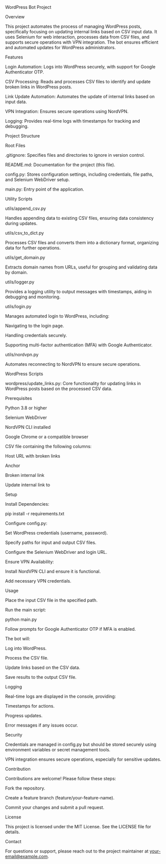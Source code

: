WordPress Bot Project

Overview

This project automates the process of managing WordPress posts, specifically focusing on updating internal links based on CSV input data. It uses Selenium for web interaction, processes data from CSV files, and supports secure operations with VPN integration. The bot ensures efficient and automated updates for WordPress administrators.

Features

Login Automation: Logs into WordPress securely, with support for Google Authenticator OTP.

CSV Processing: Reads and processes CSV files to identify and update broken links in WordPress posts.

Link Update Automation: Automates the update of internal links based on input data.

VPN Integration: Ensures secure operations using NordVPN.

Logging: Provides real-time logs with timestamps for tracking and debugging.

Project Structure

Root Files

.gitignore: Specifies files and directories to ignore in version control.

README.md: Documentation for the project (this file).

config.py: Stores configuration settings, including credentials, file paths, and Selenium WebDriver setup.

main.py: Entry point of the application.

Utility Scripts

utils/append_csv.py

Handles appending data to existing CSV files, ensuring data consistency during updates.

utils/csv_to_dict.py

Processes CSV files and converts them into a dictionary format, organizing data for further operations.

utils/get_domain.py

Extracts domain names from URLs, useful for grouping and validating data by domain.

utils/logger.py

Provides a logging utility to output messages with timestamps, aiding in debugging and monitoring.

utils/login.py

Manages automated login to WordPress, including:

Navigating to the login page.

Handling credentials securely.

Supporting multi-factor authentication (MFA) with Google Authenticator.

utils/nordvpn.py

Automates reconnecting to NordVPN to ensure secure operations.

WordPress Scripts

wordpress/update_links.py: Core functionality for updating links in WordPress posts based on the processed CSV data.

Prerequisites

Python 3.8 or higher

Selenium WebDriver

NordVPN CLI installed

Google Chrome or a compatible browser

CSV file containing the following columns:

Host URL with broken links

Anchor

Broken internal link

Update internal link to

Setup

Install Dependencies:

pip install -r requirements.txt

Configure config.py:

Set WordPress credentials (username, password).

Specify paths for input and output CSV files.

Configure the Selenium WebDriver and login URL.

Ensure VPN Availability:

Install NordVPN CLI and ensure it is functional.

Add necessary VPN credentials.

Usage

Place the input CSV file in the specified path.

Run the main script:

python main.py

Follow prompts for Google Authenticator OTP if MFA is enabled.

The bot will:

Log into WordPress.

Process the CSV file.

Update links based on the CSV data.

Save results to the output CSV file.

Logging

Real-time logs are displayed in the console, providing:

Timestamps for actions.

Progress updates.

Error messages if any issues occur.

Security

Credentials are managed in config.py but should be stored securely using environment variables or secret management tools.

VPN integration ensures secure operations, especially for sensitive updates.

Contribution

Contributions are welcome! Please follow these steps:

Fork the repository.

Create a feature branch (feature/your-feature-name).

Commit your changes and submit a pull request.

License

This project is licensed under the MIT License. See the LICENSE file for details.

Contact

For questions or support, please reach out to the project maintainer at your-email@example.com.

